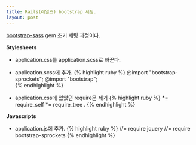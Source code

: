 ```yaml
---
title: Rails(레일즈) bootstrap 세팅.
layout: post
---
```

[bootstrap-sass](https://github.com/twbs/bootstrap-sass) gem 초기 세팅 과정이다.

**Stylesheets**

- application.css를 application.scss로 바꾼다.
- application.scss에 추가.
  {% highlight ruby %}
    @import "bootstrap-sprockets";
    @import "bootstrap";  
  {% endhighlight %}
  
- application.css에 있었던 require문 제거
  {% highlight ruby %}
    *= require_self
    *= require_tree .
  {% endhighlight %} 

**Javascripts**

- application.js에 추가.
  {% highlight ruby %}
    //= require jquery
    //= require bootstrap-sprockets
  {% endhighlight %}